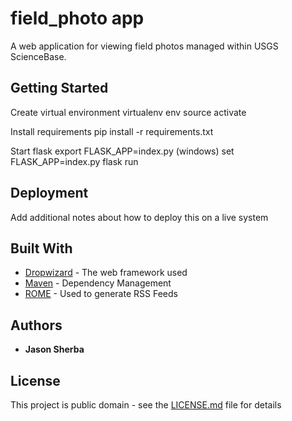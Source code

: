 # field_photo app

A web application for viewing field photos managed within USGS ScienceBase. 

## Getting Started

Create virtual environment
virtualenv env
source activate 

Install requirements
pip install -r requirements.txt

Start flask
export FLASK_APP=index.py
(windows) set FLASK_APP=index.py
flask run

## Deployment

Add additional notes about how to deploy this on a live system

## Built With

* [Dropwizard](http://www.dropwizard.io/1.0.2/docs/) - The web framework used
* [Maven](https://maven.apache.org/) - Dependency Management
* [ROME](https://rometools.github.io/rome/) - Used to generate RSS Feeds


## Authors

* **Jason Sherba** 

## License

This project is public domain - see the [LICENSE.md](LICENSE.md) file for details


